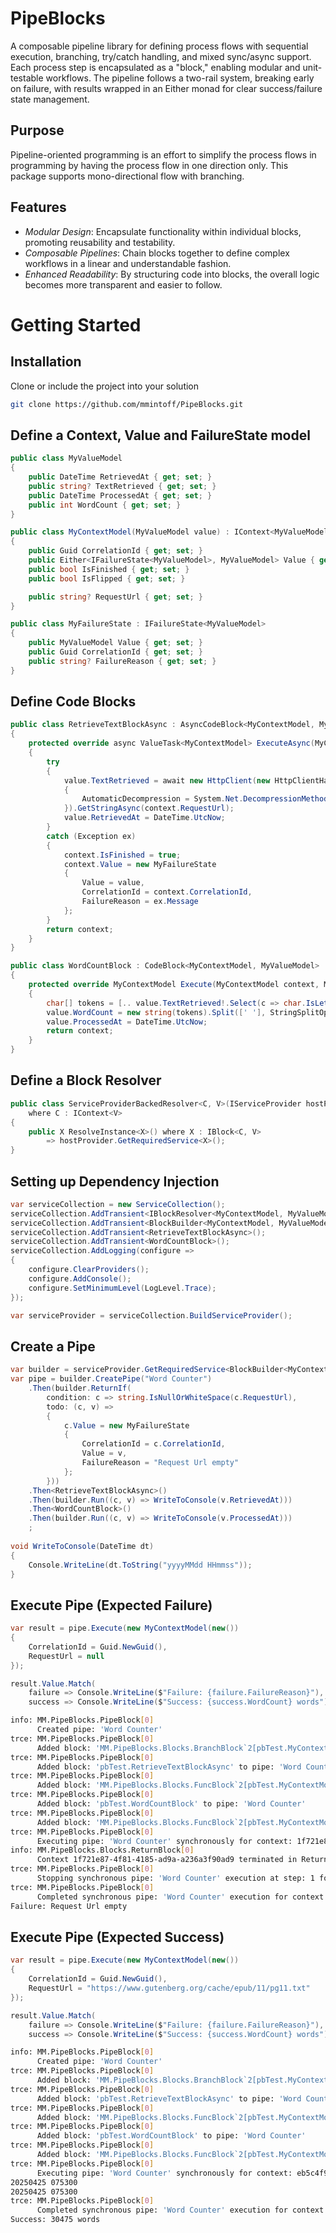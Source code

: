 # PipeBlocks
A composable pipeline library for defining process flows with sequential execution, branching, try/catch handling, and mixed sync/async support. Each process step is encapsulated as a "block," enabling modular and unit-testable workflows. The pipeline follows a two-rail system, breaking early on failure, with results wrapped in an Either monad for clear success/failure state management.

## Purpose
Pipeline-oriented programming is an effort to simplify the process flows in programming by having the process flow in one direction only. This package supports mono-directional flow with branching.

## Features
- *Modular Design*: Encapsulate functionality within individual blocks, promoting reusability and testability.
- *Composable Pipelines*: Chain blocks together to define complex workflows in a linear and understandable fashion.
- *Enhanced Readability*: By structuring code into blocks, the overall logic becomes more transparent and easier to follow.

# Getting Started

## Installation
Clone or include the project into your solution
```bash
git clone https://github.com/mmintoff/PipeBlocks.git
```

## Define a Context, Value and FailureState model
```C#
public class MyValueModel
{
    public DateTime RetrievedAt { get; set; }
    public string? TextRetrieved { get; set; }
    public DateTime ProcessedAt { get; set; }
    public int WordCount { get; set; }
}

public class MyContextModel(MyValueModel value) : IContext<MyValueModel>
{
    public Guid CorrelationId { get; set; }
    public Either<IFailureState<MyValueModel>, MyValueModel> Value { get; set; } = value;
    public bool IsFinished { get; set; }
    public bool IsFlipped { get; set; }

    public string? RequestUrl { get; set; }
}

public class MyFailureState : IFailureState<MyValueModel>
{
    public MyValueModel Value { get; set; }
    public Guid CorrelationId { get; set; }
    public string? FailureReason { get; set; }
}
```

## Define Code Blocks
```C#
public class RetrieveTextBlockAsync : AsyncCodeBlock<MyContextModel, MyValueModel>
{
    protected override async ValueTask<MyContextModel> ExecuteAsync(MyContextModel context, MyValueModel value)
    {
        try
        {
            value.TextRetrieved = await new HttpClient(new HttpClientHandler
            {
                AutomaticDecompression = System.Net.DecompressionMethods.GZip
            }).GetStringAsync(context.RequestUrl);
            value.RetrievedAt = DateTime.UtcNow;
        }
        catch (Exception ex)
        {
            context.IsFinished = true;
            context.Value = new MyFailureState
            {
                Value = value,
                CorrelationId = context.CorrelationId,
                FailureReason = ex.Message
            };
        }
        return context;
    }
}

public class WordCountBlock : CodeBlock<MyContextModel, MyValueModel>
{
    protected override MyContextModel Execute(MyContextModel context, MyValueModel value)
    {
        char[] tokens = [.. value.TextRetrieved!.Select(c => char.IsLetter(c) ? c : ' ')];
        value.WordCount = new string(tokens).Split([' '], StringSplitOptions.RemoveEmptyEntries).Length;
        value.ProcessedAt = DateTime.UtcNow;
        return context;
    }
}
```

## Define a Block Resolver
```C#
public class ServiceProviderBackedResolver<C, V>(IServiceProvider hostProvider) : IBlockResolver<C, V>
    where C : IContext<V>
{
    public X ResolveInstance<X>() where X : IBlock<C, V>
        => hostProvider.GetRequiredService<X>();
}
```

## Setting up Dependency Injection
```C#
var serviceCollection = new ServiceCollection();
serviceCollection.AddTransient<IBlockResolver<MyContextModel, MyValueModel>, ServiceProviderBackedResolver<MyContextModel, MyValueModel>>();
serviceCollection.AddTransient<BlockBuilder<MyContextModel, MyValueModel>>();
serviceCollection.AddTransient<RetrieveTextBlockAsync>();
serviceCollection.AddTransient<WordCountBlock>();
serviceCollection.AddLogging(configure =>
{
    configure.ClearProviders();
    configure.AddConsole();
    configure.SetMinimumLevel(LogLevel.Trace);
});

var serviceProvider = serviceCollection.BuildServiceProvider();
```

## Create a Pipe
```C#
var builder = serviceProvider.GetRequiredService<BlockBuilder<MyContextModel, MyValueModel>>();
var pipe = builder.CreatePipe("Word Counter")
    .Then(builder.ReturnIf(
        condition: c => string.IsNullOrWhiteSpace(c.RequestUrl),
        todo: (c, v) =>
        {
            c.Value = new MyFailureState
            {
                CorrelationId = c.CorrelationId,
                Value = v,
                FailureReason = "Request Url empty"
            };
        }))
    .Then<RetrieveTextBlockAsync>()
    .Then(builder.Run((c, v) => WriteToConsole(v.RetrievedAt)))
    .Then<WordCountBlock>()
    .Then(builder.Run((c, v) => WriteToConsole(v.ProcessedAt)))
    ;
	
void WriteToConsole(DateTime dt)
{
    Console.WriteLine(dt.ToString("yyyyMMdd HHmmss"));
}
```

## Execute Pipe (Expected Failure)
```C#
var result = pipe.Execute(new MyContextModel(new())
{
    CorrelationId = Guid.NewGuid(),
    RequestUrl = null
});

result.Value.Match(
    failure => Console.WriteLine($"Failure: {failure.FailureReason}"),
    success => Console.WriteLine($"Success: {success.WordCount} words"));
```

```bash
info: MM.PipeBlocks.PipeBlock[0]
      Created pipe: 'Word Counter'
trce: MM.PipeBlocks.PipeBlock[0]
      Added block: 'MM.PipeBlocks.Blocks.BranchBlock`2[pbTest.MyContextModel,pbTest.MyValueModel]' to pipe: 'Word Counter'
trce: MM.PipeBlocks.PipeBlock[0]
      Added block: 'pbTest.RetrieveTextBlockAsync' to pipe: 'Word Counter'
trce: MM.PipeBlocks.PipeBlock[0]
      Added block: 'MM.PipeBlocks.Blocks.FuncBlock`2[pbTest.MyContextModel,pbTest.MyValueModel]' to pipe: 'Word Counter'
trce: MM.PipeBlocks.PipeBlock[0]
      Added block: 'pbTest.WordCountBlock' to pipe: 'Word Counter'
trce: MM.PipeBlocks.PipeBlock[0]
      Added block: 'MM.PipeBlocks.Blocks.FuncBlock`2[pbTest.MyContextModel,pbTest.MyValueModel]' to pipe: 'Word Counter'
trce: MM.PipeBlocks.PipeBlock[0]
      Executing pipe: 'Word Counter' synchronously for context: 1f721e87-4f81-4185-ad9a-a236a3f90ad9
info: MM.PipeBlocks.Blocks.ReturnBlock[0]
      Context 1f721e87-4f81-4185-ad9a-a236a3f90ad9 terminated in Return Block
trce: MM.PipeBlocks.PipeBlock[0]
      Stopping synchronous pipe: 'Word Counter' execution at step: 1 for context: 1f721e87-4f81-4185-ad9a-a236a3f90ad9
trce: MM.PipeBlocks.PipeBlock[0]
      Completed synchronous pipe: 'Word Counter' execution for context: 1f721e87-4f81-4185-ad9a-a236a3f90ad9
Failure: Request Url empty
```

## Execute Pipe (Expected Success)
```C#
var result = pipe.Execute(new MyContextModel(new())
{
    CorrelationId = Guid.NewGuid(),
    RequestUrl = "https://www.gutenberg.org/cache/epub/11/pg11.txt"
});

result.Value.Match(
    failure => Console.WriteLine($"Failure: {failure.FailureReason}"),
    success => Console.WriteLine($"Success: {success.WordCount} words"));
```

```bash
info: MM.PipeBlocks.PipeBlock[0]
      Created pipe: 'Word Counter'
trce: MM.PipeBlocks.PipeBlock[0]
      Added block: 'MM.PipeBlocks.Blocks.BranchBlock`2[pbTest.MyContextModel,pbTest.MyValueModel]' to pipe: 'Word Counter'
trce: MM.PipeBlocks.PipeBlock[0]
      Added block: 'pbTest.RetrieveTextBlockAsync' to pipe: 'Word Counter'
trce: MM.PipeBlocks.PipeBlock[0]
      Added block: 'MM.PipeBlocks.Blocks.FuncBlock`2[pbTest.MyContextModel,pbTest.MyValueModel]' to pipe: 'Word Counter'
trce: MM.PipeBlocks.PipeBlock[0]
      Added block: 'pbTest.WordCountBlock' to pipe: 'Word Counter'
trce: MM.PipeBlocks.PipeBlock[0]
      Added block: 'MM.PipeBlocks.Blocks.FuncBlock`2[pbTest.MyContextModel,pbTest.MyValueModel]' to pipe: 'Word Counter'
trce: MM.PipeBlocks.PipeBlock[0]
      Executing pipe: 'Word Counter' synchronously for context: eb5c4f98-a5aa-4e96-8ac5-2f2d9c426d5d
20250425 075300
20250425 075300
trce: MM.PipeBlocks.PipeBlock[0]
      Completed synchronous pipe: 'Word Counter' execution for context: eb5c4f98-a5aa-4e96-8ac5-2f2d9c426d5d
Success: 30475 words
```